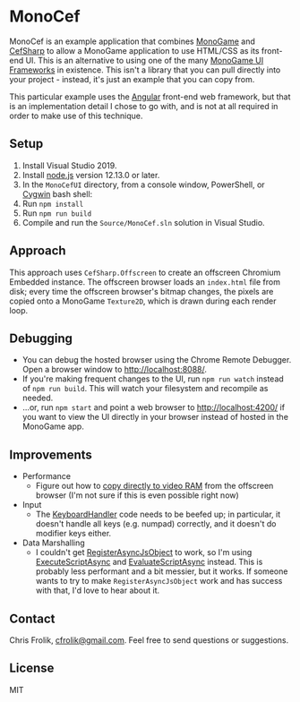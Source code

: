 # MonoCef

MonoCef is an example application that combines [MonoGame](http://www.monogame.net/) and [CefSharp](https://github.com/cefsharp/CefSharp)
to allow a MonoGame application to use HTML/CSS as its front-end UI. This is an
alternative to using one of the many [MonoGame UI Frameworks](http://community.monogame.net/t/what-are-you-guys-using-for-ui-looking-for-a-simple-ui-for-monogame/8313/7)
in existence. This isn't a library that you can pull directly into your project - instead, it's just an example that you can copy from.

This particular example uses the [Angular](https://angular.io/) front-end web framework, but that is an implementation detail I chose to go with, and is not
at all required in order to make use of this technique.

## Setup

1. Install Visual Studio 2019.
2. Install [node.js](https://nodejs.org/en/) version 12.13.0 or later.
3. In the `MonoCefUI` directory, from a console window, PowerShell, or [Cygwin](https://www.cygwin.com/) bash shell:
  1. Run `npm install`
  2. Run `npm run build`
4. Compile and run the `Source/MonoCef.sln` solution in Visual Studio.

## Approach

This approach uses `CefSharp.Offscreen` to create an offscreen Chromium Embedded instance.
The offscreen browser loads an `index.html` file from disk; every time the offscreen browser's bitmap changes,
the pixels are copied onto a MonoGame `Texture2D`, which is drawn during each render loop.

## Debugging

* You can debug the hosted browser using the Chrome Remote Debugger. Open a browser window to [http://localhost:8088/](http://localhost:8088/).
* If you're making frequent changes to the UI, run `npm run watch` instead of `npm run build`. This will watch your filesystem and recompile as needed.
* ...or, run `npm start` and point a web browser to [http://localhost:4200/](http://localhost:4200/) if you want to view the UI directly in your browser instead of hosted in the MonoGame app.

## Improvements

* Performance
  * Figure out how to [copy directly to video RAM](https://bitbucket.org/chromiumembedded/cef/issues/1006) from the offscreen browser (I'm not sure if this is even possible right now)
* Input
  * The [KeyboardHandler](https://github.com/fr0/MonoCef/blob/master/Source/KeyboardHandler.cs) code needs to be beefed up; in particular, it doesn't handle all keys (e.g. numpad) correctly, and it doesn't do modifier keys either.
* Data Marshalling
  * I couldn't get [RegisterAsyncJsObject](http://cefsharp.github.io/api/57.0.0/html/M_CefSharp_Wpf_ChromiumWebBrowser_RegisterAsyncJsObject.htm) to work, so
    I'm using [ExecuteScriptAsync](http://cefsharp.github.io/api/57.0.0/html/M_CefSharp_WebBrowserExtensions_ExecuteScriptAsync_1.htm)
    and [EvaluateScriptAsync](http://cefsharp.github.io/api/57.0.0/html/M_CefSharp_WebBrowserExtensions_EvaluateScriptAsync_2.htm)
    instead. This is probably less performant and a bit messier, but it works. If someone wants to try to make `RegisterAsyncJsObject` work and
    has success with that, I'd love to hear about it.

## Contact

Chris Frolik, cfrolik@gmail.com.
Feel free to send questions or suggestions.

## License

MIT
